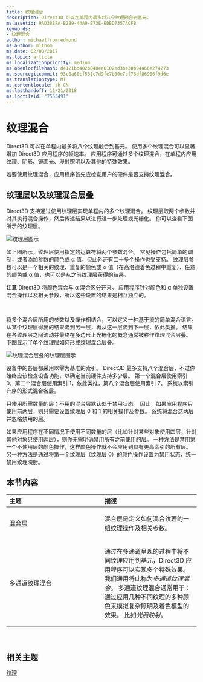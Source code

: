 ```yaml
---
title: 纹理混合
description: Direct3D 可以在单程内最多将八个纹理融合到基元。
ms.assetid: 9AD388FA-B2B9-44A9-B73E-EDBD7357ACFB
keywords:
- 纹理混合
author: michaelfromredmond
ms.author: mithom
ms.date: 02/08/2017
ms.topic: article
ms.localizationpriority: medium
ms.openlocfilehash: d4121bd402b048ee6102ed3be30b94a66e274273
ms.sourcegitcommit: 93c0a60cf531c7d9fe7b00e7cf78df86906f9d6e
ms.translationtype: MT
ms.contentlocale: zh-CN
ms.lasthandoff: 11/21/2018
ms.locfileid: "7553491"
---
```

# <a name="texture-blending"></a>纹理混合


Direct3D 可以在单程内最多将八个纹理融合到基元。 使用多个纹理混合可以显著增加 Direct3D 应用程序的帧速率。 应用程序可通过多个纹理混合，在单程内应用纹理、阴影、镜面光、漫射照明以及其他的特殊效果。

若要使用纹理混合，应用程序首先应检查用户的硬件是否支持纹理混合。

## <a name="span-idtexture-stages-and-the-texture-blending-cascadespanspan-idtexture-stages-and-the-texture-blending-cascadespanspan-idtexture-stages-and-the-texture-blending-cascadespantexture-stages-and-the-texture-blending-cascade"></a><span id="Texture-Stages-and-the-Texture-Blending-Cascade"></span><span id="texture-stages-and-the-texture-blending-cascade"></span><span id="TEXTURE-STAGES-AND-THE-TEXTURE-BLENDING-CASCADE"></span>纹理层以及纹理混合层叠


Direct3D 支持通过使用纹理层实现单程内的多个纹理混合。 纹理层取两个参数并对其执行混合操作，然后传递结果以进行进一步处理或光栅化。 你可以查看下图所示的纹理层。

![纹理层图示](images/texstg.png)

如上图所示，纹理层使用指定的运算符将两个参数混合。 常见操作包括简单的调制，或者添加参数的颜色或 α 值，但此外还有二十多个操作也受支持。 纹理层参数可以是一个相关的纹理、重复的颜色或 α 值（在高洛德着色过程中重复）、任意的颜色或 α 值，也可以是从之前纹理层获得的结果。

**注意** Direct3D 将颜色混合与 α 混合区分开来。 应用程序针对颜色和 α 单独设置混合操作以及相关参数，所以这些设置的结果是相互独立的。

 

将多个混合层所用的参数以及操作相结合，可以定义一种基于流的简单混合语言。 从某个纹理层得出的结果流到另一层，再从这一层流到下一层，依此类推。 结果在各纹理层之间流动并最终在多边形上光栅化的概念通常被称作纹理混合层叠。 下图显示了单个纹理层如何形成纹理混合层叠。

![纹理混合层叠的纹理层图示](images/tcascade.png)

设备中的各层都采用以零为基准的索引。 Direct3D 最多支持八个混合层，不过你始终应该检查设备功能，以确定当前硬件支持多少层。 第一个混合层使用索引 0，第二个混合层使用索引 1，依此类推，第八个混合层使用索引 7。 系统以索引升序的形式混合各层。

只使用所需数量的层；不用的混合层默认处于禁用状态。 因此，如果应用程序只使用前两层，则只需要设置纹理层 0 和 1 的相关操作及参数。 系统将混合这两层并忽略禁用的层。

如果应用程序在不同情况下使用不同数量的层（比如针对某些对象使用四层，针对其他对象只使用两层），则你无需明确禁用所有之前使用的层。 一种方法是禁用第一个不使用层的颜色操作，这样颜色操作就不会应用到具有更高索引的所有层。 另一种方法是通过将第一个纹理层（纹理层 0）的颜色操作设置为禁用状态，统一禁用纹理映射。

## <a name="span-idin-this-sectionspanin-this-section"></a><span id="in-this-section"></span>本节内容


<table>
<colgroup>
<col width="50%" />
<col width="50%" />
</colgroup>
<thead>
<tr class="header">
<th align="left">主题</th>
<th align="left">描述</th>
</tr>
</thead>
<tbody>
<tr class="odd">
<td align="left"><p><a href="blending-stages.md">混合层</a></p></td>
<td align="left"><p>混合层是定义如何混合纹理的一组纹理操作及相关参数。</p></td>
</tr>
<tr class="even">
<td align="left"><p><a href="multipass-texture-blending.md">多通道纹理混合</a></p></td>
<td align="left"><p>通过在多通道呈现的过程中将不同纹理应用到基元，Direct3D 应用程序可以实现多个特殊效果。 我们通用将此称为<em>多通道纹理混合</em>。 多通道纹理混合通常用于：通过应用几种不同纹理的多种颜色来模拟复杂照明及着色模型的效果。 比如<em>光照映射</em>。</p></td>
</tr>
</tbody>
</table>

 

## <a name="span-idrelated-topicsspanrelated-topics"></a><span id="related-topics"></span>相关主题


[纹理](textures.md)

 

 




